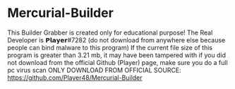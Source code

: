 # Mercurial-Builder
This Builder Grabber is created only for educational purpose!
The Real Developer is 𝗣𝗹𝗮𝘆𝗲𝗿#7282
(do not download from anywhere else because people can bind malware to this program)
If the current file size of this program is greater than 3.21 mb, it may have been tampered with
if you did not download from the official Github (Player) page, make sure you do a full pc virus scan
ONLY DOWNLOAD FROM OFFICIAL SOURCE: 
https://github.com/Player48/Mercurial-Builder
